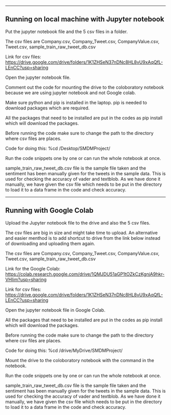 ------------------------------------------------------------------------------------------------------------------
Running on local machine with Jupyter notebook
------------------------------------------------------------------------------------------------------------------
Put the jupyter notebook file and the 5 csv files in a folder.

The csv files are Company.csv, Company_Tweet.csv, CompanyValue.csv, Tweet.csv, sample_train_raw_tweet_db.csv

Link for csv files: https://drive.google.com/drive/folders/1K1ZHSeN37nDNc8HL8vU9xAqQfL-LEnCC?usp=sharing

Open the jupyter notebook file.

Comment out the code for mounting the drive to the coloboratory notebook because we are using jupyter notebook and not Google colab. 

Make sure python and pip is installed in the laptop. pip is needed to download packages which are required.

All the packages that need to be installed are put in the codes as pip install which will download the packages.

Before running the code make sure to change the path to the directory where csv files are places.

Code for doing this: %cd /Desktop/SMDMProject/

Run the code snippets one by one or can run the whole notebook at once.

sample_train_raw_tweet_db.csv file is the sample file taken and the sentiment has been manually given for the tweets in the sample data.
This is used for checking the accuracy of vader and textblob.
As we have done it manually, we have given the csv file which needs to be put in the directory to load it to a data frame in the code and check accuracy.


------------------------------------------------------------------------------------------------------------------
Running with Google Colab
------------------------------------------------------------------------------------------------------------------
Upload the Jupyter notebook file to the drive and also the 5 csv files.

The csv files are big in size and might take time to upload. An alternative and easier menthod is to add shortcut to drive from the link below instead of downloading and uploading them again.

The csv files are Company.csv, Company_Tweet.csv, CompanyValue.csv, Tweet.csv, sample_train_raw_tweet_db.csv

Link for the Google Colab: https://colab.research.google.com/drive/1QMJDU51aGP1tOZkCzKgnjA9hkr-VHIim?usp=sharing 

Link for csv files: https://drive.google.com/drive/folders/1K1ZHSeN37nDNc8HL8vU9xAqQfL-LEnCC?usp=sharing

Open the jupyter notebook file in Google Colab.

All the packages that need to be installed are put in the codes as pip install which will download the packages.

Before running the code make sure to change the path to the directory where csv files are places.

Code for doing this: %cd /drive/MyDrive/SMDMProject/

Mount the drive to the coloboratory notebook with the command in the notebook.

Run the code snippets one by one or can run the whole notebook at once.

sample_train_raw_tweet_db.csv file is the sample file taken and the sentiment has been manually given for the tweets in the sample data.
This is used for checking the accuracy of vader and textblob.
As we have done it manually, we have given the csv file which needs to be put in the directory to load it to a data frame in the code and check accuracy.